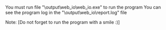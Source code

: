 You must run file "\output\web_io\web_io.exe" to run the program
You can see the program log in the "\output\web_io\report.log" file

Note: [Do not forget to run the program with a smile :)]
